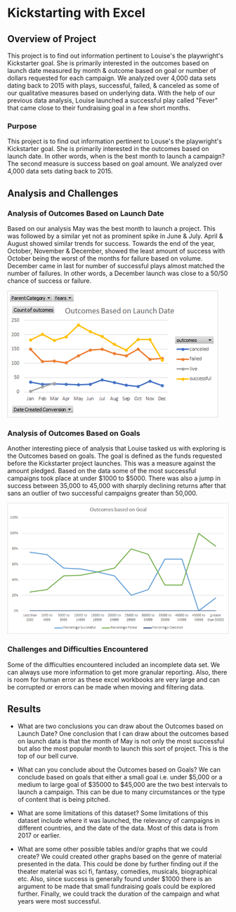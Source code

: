 # Kickstarting with Excel

## Overview of Project
This project is to find out information pertinent to Louise's the playwright's Kickstarter goal. She is primarily interested in the outcomes based on launch date measured by month & outcome based on goal or number of dollars requested for each campaign. We analyzed over 4,000 data sets dating back to 2015 with plays, successful, failed, & canceled as some of our qualitative measures based on underlying data. With the help of our previous data analysis, Louise launched a successful play called "Fever" that came close to their fundraising goal in a few short months.

### Purpose
This project is to find out information pertinent to Louse's the playwright's Kickstarter goal. She is primarily interested in the outcomes based on launch date. In other words, when is the best month to launch a campaign? The second measure is success based on goal amount. We analyzed over 4,000 data sets dating back to 2015. 


## Analysis and Challenges


### Analysis of Outcomes Based on Launch Date
Based on our analysis May was the best month to launch a project. This was followed by a similar yet not as prominent spike in June & July. April & August showed similar trends for success. Towards the end of the year, October, November & December, showed the least amount of success with October being the worst of the months for failure based on volume. December came in last for number of successful plays almost matched the number of failures. In other words, a December launch was close to a 50/50 chance of success or failure. 

![This is an image](https://raw.githubusercontent.com/PDob02/kickstarter-analysis/main/Outcomes%20Based%20on%20Launch%20Date.png)

### Analysis of Outcomes Based on Goals
Another interesting piece of analysis that Louise tasked us with exploring is the Outcomes based on goals. The goal is defined as the funds requested before the Kickstarter project launches. This was a measure against the amount pledged. Based on the data some of the most successful campaigns took place at under $1000 to $5000. There was also a jump in success between 35,000 to 45,000 with sharply declining returns after that sans an outlier of two successful campaigns greater than 50,000.

![This is an image](https://github.com/PDob02/kickstarter-analysis/blob/main/Outcomes_vs_Goals.png)

### Challenges and Difficulties Encountered
Some of the difficulties encountered included an incomplete data set. We can always use more information to get more granular reporting. Also, there is room for human error as these excel workbooks are very large and can be corrupted or errors can be made when moving and filtering data. 

## Results

- What are two conclusions you can draw about the Outcomes based on Launch Date?
One conclusion that I can draw about the outcomes based on launch data is that the month of May is not only the most successful but also the most popular month to launch this sort of project. This is the top of our bell curve. 

- What can you conclude about the Outcomes based on Goals?
We can conclude based on goals that either a small goal i.e. under $5,000 or a medium to large goal of $35000 to $45,000 are the two best intervals to launch a campaign. This can be due to many circumstances or the type of content that is being pitched. 

- What are some limitations of this dataset?
Some limitations of this dataset include where it was launched, the relevancy of campaigns in different countries, and the date of the data. Most of this data is from 2017 or earlier.

- What are some other possible tables and/or graphs that we could create?
We could created other graphs based on the genre of material presented in the data. This could be done by further finding out if the theater material was sci fi, fantasy, comedies, musicals, biographical etc. Also, since success is generally found under $1000 there is an argument to be made that small fundraising goals could be explored further. Finally, we could track the duration of the campaign and what years were most successful. 
